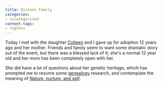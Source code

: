 ```yaml
---
title: Distant Family
categories:
- uncategorized
content-tags:
- tagless
---
```


Today I met with the daughter [Colleen][1] and I gave up for adoption 12 years ago and her mother.  Friends and family seem to want some dramatic story out of the event, but there was a blessed lack of it; she's a normal 12 year old and her mom has been completely open with her.

   [1]: http://www.apatheia.com/

She did have a lot of questions about her genetic heritage, which has prompted me to resume some [genealogy][2] research, and contemplate the meaning of [Nature, nurture, and self][3].

   [2]: /library/genealogy.html
   [3]: /2003/04/21/self.html
